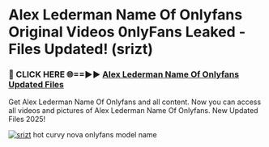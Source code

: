 # Alex Lederman Name Of Onlyfans Original Videos 0nlyFans Leaked - Files Updated! (srizt)

<h3>🔴 CLICK HERE 🌐==►► <a href="https://tinyurl.com/4seja8ks" rel="nofollow">Alex Lederman Name Of Onlyfans Updated Files</a></h3>

Get Alex Lederman Name Of Onlyfans and all content. Now you can access all videos and pictures of Alex Lederman Name Of Onlyfans. New Updated Files 2025!

[![srizt](https://i.imgur.com/EWjZXRe.gif)](https://tinyurl.com/4seja8ks)
hot curvy nova onlyfans model name